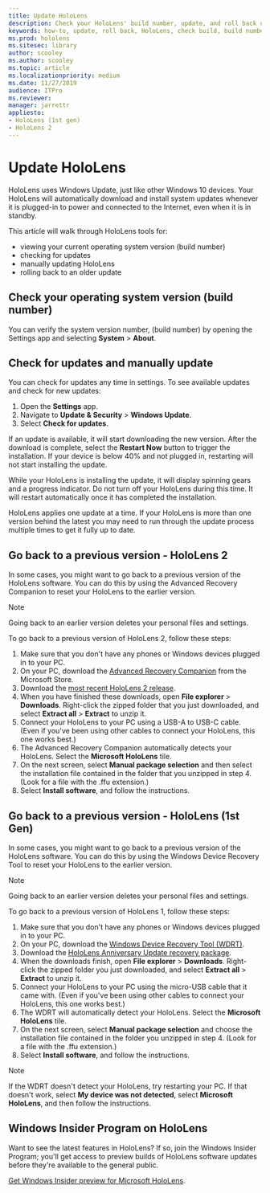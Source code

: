 ```yaml
---
title: Update HoloLens
description: Check your HoloLens' build number, update, and roll back updates.
keywords: how-to, update, roll back, HoloLens, check build, build number
ms.prod: hololens
ms.sitesec: library
author: scooley
ms.author: scooley
ms.topic: article
ms.localizationpriority: medium
ms.date: 11/27/2019
audience: ITPro
ms.reviewer: 
manager: jarrettr
appliesto:
- HoloLens (1st gen)
- HoloLens 2
---
```


# Update HoloLens

HoloLens uses Windows Update, just like other Windows 10 devices. Your HoloLens will automatically download and install system updates whenever it is plugged-in to power and connected to the Internet, even when it is in standby.

This article will walk through HoloLens tools for:

- viewing your current operating system version (build number)
- checking for updates
- manually updating HoloLens
- rolling back to an older update

## Check your operating system version (build number)

You can verify the system version number, (build number) by opening the Settings app and selecting **System** > **About**.

## Check for updates and manually update

You can check for updates any time in settings.  To see available updates and check for new updates:

1. Open the **Settings** app.
1. Navigate to **Update & Security** > **Windows Update**.
1. Select **Check for updates**.

If an update is available, it will start downloading the new version. After the download is complete, select the **Restart Now** button to trigger the installation. If your device is below 40% and not plugged in, restarting will not start installing the update.

While your HoloLens is installing the update, it will display spinning gears and a progress indicator. Do not turn off your HoloLens during this time. It will restart automatically once it has completed the installation.

HoloLens applies one update at a time.  If your HoloLens is more than one version behind the latest you may need to run through the update process multiple times to get it fully up to date.

## Go back to a previous version - HoloLens 2

In some cases, you might want to go back to a previous version of the HoloLens software. You can do this by using the Advanced Recovery Companion to reset your HoloLens to the earlier version.

> [!NOTE]
> Going back to an earlier version deletes your personal files and settings.

To go back to a previous version of HoloLens 2, follow these steps:

1. Make sure that you don't have any phones or Windows devices plugged in to your PC.
1. On your PC, download the [Advanced Recovery Companion](https://www.microsoft.com/p/advanced-recovery-companion/9p74z35sfrs8?activetab=pivot:overviewtab) from the Microsoft Store.
1. Download the [most recent HoloLens 2 release](https://aka.ms/hololens2download).
1. When you have finished these downloads, open **File explorer** > **Downloads**. Right-click the zipped folder that you just downloaded, and select **Extract all** > **Extract** to unzip it.
1. Connect your HoloLens to your PC using a USB-A to USB-C cable. (Even if you've been using other cables to connect your HoloLens, this one works best.)
1. The Advanced Recovery Companion automatically detects your HoloLens. Select the **Microsoft HoloLens** tile.
1. On the next screen, select **Manual package selection** and then select the installation file contained in the folder that you unzipped in step 4. (Look for a file with the .ffu extension.)
1. Select **Install software**, and follow the instructions.

## Go back to a previous version - HoloLens (1st Gen)

In some cases, you might want to go back to a previous version of the HoloLens software. You can do this by using the Windows Device Recovery Tool to reset your HoloLens to the earlier version.

> [!NOTE]
> Going back to an earlier version deletes your personal files and settings.

To go back to a previous version of HoloLens 1, follow these steps:

1. Make sure that you don't have any phones or Windows devices plugged in to your PC.
1. On your PC, download the [Windows Device Recovery Tool (WDRT)](https://support.microsoft.com/help/12379).
1. Download the [HoloLens Anniversary Update recovery package](https://aka.ms/hololensrecovery).
1. When the downloads finish, open **File explorer** > **Downloads**. Right-click the zipped folder you just downloaded, and select **Extract all** > **Extract** to unzip it.
1. Connect your HoloLens to your PC using the micro-USB cable that it came with. (Even if you've been using other cables to connect your HoloLens, this one works best.)
1. The WDRT will automatically detect your HoloLens. Select the **Microsoft HoloLens** tile.
1. On the next screen, select **Manual package selection** and choose the installation file contained in the folder you unzipped in step 4. (Look for a file with the .ffu extension.)
1. Select **Install software**, and follow the instructions.

> [!NOTE]
> If the WDRT doesn't detect your HoloLens, try restarting your PC. If that doesn't work, select **My device was not detected**, select **Microsoft HoloLens**, and then follow the instructions.

## Windows Insider Program on HoloLens

Want to see the latest features in HoloLens?  If so, join the Windows Insider Program; you'll get access to preview builds of HoloLens software updates before they're available to the general public.

[Get Windows Insider preview for Microsoft HoloLens](hololens-insider.md).
